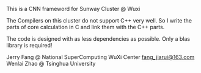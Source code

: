 This is a CNN frameword for Sunway Cluster @ Wuxi

The Compilers on this cluster do not support C++ very well. So I write the
parts of core calculation in C and link them with the C++ parts.

The code is designed with as less dependencies as possible. Only a blas 
library is required!


Jerry Fang @ National SuperComputing WuXi Center
fang_jiarui@163.com
Wenlai Zhao @ Tsinghua University
